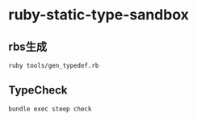 # ruby-static-type-sandbox

## rbs生成

```
ruby tools/gen_typedef.rb
```

## TypeCheck

```
bundle exec steep check 
```
